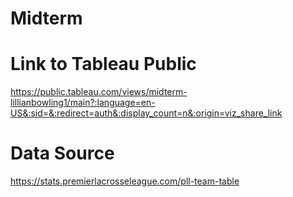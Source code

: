 # Midterm
# Link to Tableau Public
https://public.tableau.com/views/midterm-lillianbowling1/main?:language=en-US&:sid=&:redirect=auth&:display_count=n&:origin=viz_share_link 

# Data Source 
https://stats.premierlacrosseleague.com/pll-team-table
